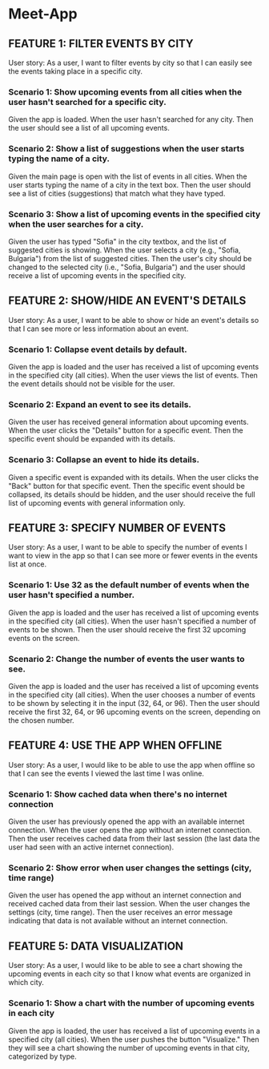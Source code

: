 # Meet-App

## FEATURE 1: FILTER EVENTS BY CITY
User story: As a user, I want to filter events by city so that I can easily see the events taking place in a specific city.
### Scenario 1: Show upcoming events from all cities when the user hasn't searched for a specific city.
Given the app is loaded. When the user hasn't searched for any city. Then the user should see a list of all upcoming events.
### Scenario 2: Show a list of suggestions when the user starts typing the name of a city.
Given the main page is open with the list of events in all cities. When the user starts typing the name of a city in the text box. Then the user should see a list of cities (suggestions) that match what they have typed.
### Scenario 3: Show a list of upcoming events in the specified city when the user searches for a city.
Given the user has typed "Sofia" in the city textbox, and the list of suggested cities is showing. When the user selects a city (e.g., "Sofia, Bulgaria") from the list of suggested cities. Then the user's city should be changed to the selected city (i.e., "Sofia, Bulgaria") and the user should receive a list of upcoming events in the specified city.
## FEATURE 2: SHOW/HIDE AN EVENT'S DETAILS
User story: As a user, I want to be able to show or hide an event's details so that I can see more or less information about an event.
### Scenario 1: Collapse event details by default.
Given the app is loaded and the user has received a list of upcoming events in the specified city (all cities). When the user views the list of events. Then the event details should not be visible for the user.
### Scenario 2: Expand an event to see its details.
Given the user has received general information about upcoming events. When the user clicks the "Details" button for a specific event. Then the specific event should be expanded with its details.
### Scenario 3: Collapse an event to hide its details.
Given a specific event is expanded with its details. When the user clicks the "Back" button for that specific event. Then the specific event should be collapsed, its details should be hidden, and the user should receive the full list of upcoming events with general information only.
## FEATURE 3: SPECIFY NUMBER OF EVENTS
User story: As a user, I want to be able to specify the number of events I want to view in the app so that I can see more or fewer events in the events list at once.
### Scenario 1: Use 32 as the default number of events when the user hasn't specified a number.
Given the app is loaded and the user has received a list of upcoming events in the specified city (all cities). When the user hasn't specified a number of events to be shown. Then the user should receive the first 32 upcoming events on the screen.
### Scenario 2: Change the number of events the user wants to see.
Given the app is loaded and the user has received a list of upcoming events in the specified city (all cities). When the user chooses a number of events to be shown by selecting it in the input (32, 64, or 96). Then the user should receive the first 32, 64, or 96 upcoming events on the screen, depending on the chosen number.
## FEATURE 4: USE THE APP WHEN OFFLINE
User story: As a user, I would like to be able to use the app when offline so that I can see the events I viewed the last time I was online.
### Scenario 1: Show cached data when there's no internet connection
Given the user has previously opened the app with an available internet connection. When the user opens the app without an internet connection. Then the user receives cached data from their last session (the last data the user had seen with an active internet connection).
### Scenario 2: Show error when user changes the settings (city, time range)
Given the user has opened the app without an internet connection and received cached data from their last session. When the user changes the settings (city, time range). Then the user receives an error message indicating that data is not available without an internet connection.
## FEATURE 5: DATA VISUALIZATION
User story: As a user, I would like to be able to see a chart showing the upcoming events in each city so that I know what events are organized in which city.
### Scenario 1: Show a chart with the number of upcoming events in each city
Given the app is loaded, the user has received a list of upcoming events in a specified city (all cities). When the user pushes the button "Visualize." Then they will see a chart showing the number of upcoming events in that city, categorized by type.


